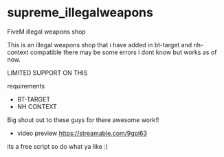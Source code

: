 # supreme_illegalweapons
FiveM illegal weapons shop


This is an illegal weapons shop that i have added in bt-target and nh-context compatible
there may be some errors i dont know but works as of now.

LIMITED SUPPORT ON THIS
 
requirements
- <a href="https://github.com/brentN5/bt-target/" 
   style="text-decoration: none">BT-TARGET</a>
- <a href="https://github.com/nerohiro/nh-context" 
   style="text-decoration: none">NH CONTEXT</a>

Big shout out to these guys for there awesome work!!


- video preview
https://streamable.com/9gpi63


its a free script so do what ya like :) 
